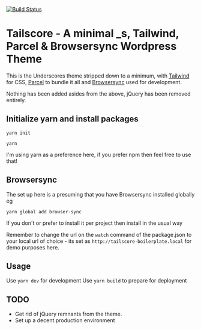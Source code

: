 [![Build Status](https://travis-ci.org/Automattic/_s.svg?branch=master)](https://travis-ci.org/Automattic/_s)

Tailscore - A minimal _s, Tailwind, Parcel & Browsersync Wordpress Theme
===

This is the Underscores theme stripped down to a minimum, with [Tailwind](https://tailwindcss.com/) for CSS, [Parcel](https://parceljs.org/) to bundle it all and [Browsersync](https://browsersync.io/) used for development.

Nothing has been added asides from the above, jQuery has been removed entirely. 


## Initialize yarn and install packages

`yarn init`

`yarn`

I'm using yarn as a preference here, if you prefer npm then feel free to use that!

## Browsersync

The set up here is a presuming that you have Browsersync installed globally eg

`yarn global add browser-sync`

If you don't or prefer to install it per project then install in the usual way

Remember to change the url on the `watch` command of the package.json to your local url of choice - its set as `http://tailscore-boilerplate.local` for demo purposes here.

## Usage

Use `yarn dev` for development
Use `yarn build` to prepare for deployment

## TODO

- Get rid of jQuery remnants from the theme.
- Set up a decent production environment 

